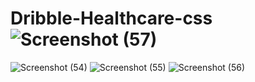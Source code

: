 # Dribble-Healthcare-css![Screenshot (57)](https://user-images.githubusercontent.com/108446180/234014897-d216de2a-cf60-49d4-ad00-c25b28001f7f.png)
![Screenshot (54)](https://user-images.githubusercontent.com/108446180/234014997-ef4ab0f5-2676-49d7-aec8-807a64b6bc99.png)
![Screenshot (55)](https://user-images.githubusercontent.com/108446180/234015029-c9af58d5-b8c9-482a-b846-8bf84ed55f03.png)
![Screenshot (56)](https://user-images.githubusercontent.com/108446180/234015037-61e34b90-0ab5-43e0-a6fc-1387ea0e7681.png)
